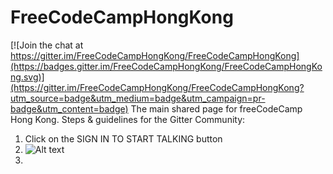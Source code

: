 # FreeCodeCampHongKong

[![Join the chat at https://gitter.im/FreeCodeCampHongKong/FreeCodeCampHongKong](https://badges.gitter.im/FreeCodeCampHongKong/FreeCodeCampHongKong.svg)](https://gitter.im/FreeCodeCampHongKong/FreeCodeCampHongKong?utm_source=badge&utm_medium=badge&utm_campaign=pr-badge&utm_content=badge)
The main shared page for freeCodeCamp Hong Kong.
Steps & guidelines for the Gitter Community:
1. Click on the SIGN IN TO START TALKING button
  1. ![Alt text](https://raw.github.com/FreeCodeCampHongKong/FreeCodeCampHongKong/LandingPage.png?raw=true "Optional Title")
1. 

